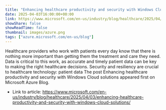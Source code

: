 ```yaml
---
title: "Enhancing healthcare productivity and security with Windows Cloud solutions"
date: 2025-04-03T16:00:00+00:00
link: https://www.microsoft.com/en-us/industry/blog/healthcare/2025/04/03/enhancing-healthcare-productivity-and-security-with-windows-cloud-solutions/
showShare: false
showReadTime: false
thumbnail: images/azure.png
tags: ["azure.microsoft.com/en-us/blog"]
---
```

Healthcare providers who work with patients every day know that there is nothing more important than getting them the treatment and care they need. Data is critical to this work, as accurate and timely patient data can be key to making the right healthcare decisions. Security and resiliency are crucial to healthcare technology: patient data
The post Enhancing healthcare productivity and security with Windows Cloud solutions appeared first on Microsoft Azure Blog.

- Link to article: https://www.microsoft.com/en-us/industry/blog/healthcare/2025/04/03/enhancing-healthcare-productivity-and-security-with-windows-cloud-solutions/
